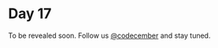 # Day 17

To be revealed soon. Follow us [@codecember](https://twitter.com/codecember_ink) and stay tuned.
